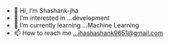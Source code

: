 - 👋 Hi, I’m Shashank-jha
- 👀 I’m interested in ...development
- 🌱 I’m currently learning ...Machine Learning
- 📫 How to reach me ...jhashashank9651@gmail.com

<!---
Shashank-jha22/Shashank-jha22 is a ✨ special ✨ repository because its `README.md` (this file) appears on your GitHub profile.
You can click the Preview link to take a look at your changes.
--->
